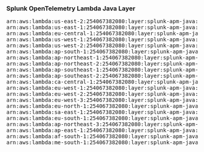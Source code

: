 <h3>Splunk OpenTelemetry Lambda Java Layer</h3>

<pre>
arn:aws:lambda:us-east-2:254067382080:layer:splunk-apm-java:1
arn:aws:lambda:us-east-1:254067382080:layer:splunk-apm-java:2
arn:aws:lambda:eu-central-1:254067382080:layer:splunk-apm-java:2
arn:aws:lambda:us-west-1:254067382080:layer:splunk-apm-java:2
arn:aws:lambda:us-west-2:254067382080:layer:splunk-apm-java:2
arn:aws:lambda:ap-south-1:254067382080:layer:splunk-apm-java:2
arn:aws:lambda:ap-northeast-1:254067382080:layer:splunk-apm-java:2
arn:aws:lambda:ap-northeast-2:254067382080:layer:splunk-apm-java:2
arn:aws:lambda:ap-southeast-1:254067382080:layer:splunk-apm-java:2
arn:aws:lambda:ap-southeast-2:254067382080:layer:splunk-apm-java:2
arn:aws:lambda:ca-central-1:254067382080:layer:splunk-apm-java:2
arn:aws:lambda:eu-west-1:254067382080:layer:splunk-apm-java:2
arn:aws:lambda:eu-west-2:254067382080:layer:splunk-apm-java:2
arn:aws:lambda:eu-west-3:254067382080:layer:splunk-apm-java:2
arn:aws:lambda:eu-north-1:254067382080:layer:splunk-apm-java:2
arn:aws:lambda:sa-east-1:254067382080:layer:splunk-apm-java:2
arn:aws:lambda:eu-south-1:254067382080:layer:splunk-apm-java:2
arn:aws:lambda:ap-northeast-3:254067382080:layer:splunk-apm-java:2
arn:aws:lambda:ap-east-1:254067382080:layer:splunk-apm-java:2
arn:aws:lambda:af-south-1:254067382080:layer:splunk-apm-java:2
arn:aws:lambda:me-south-1:254067382080:layer:splunk-apm-java:2
</pre>
